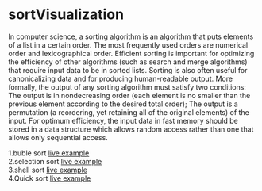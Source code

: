 # sortVisualization
In computer science, a sorting algorithm is an algorithm that puts elements of a list in a certain order. The most frequently used orders are numerical order and lexicographical order. Efficient sorting is important for optimizing the efficiency of other algorithms (such as search and merge algorithms) that require input data to be in sorted lists. Sorting is also often useful for canonicalizing data and for producing human-readable output. More formally, the output of any sorting algorithm must satisfy two conditions:  The output is in nondecreasing order (each element is no smaller than the previous element according to the desired total order); The output is a permutation (a reordering, yet retaining all of the original elements) of the input. For optimum efficiency, the input data in fast memory should be stored in a data structure which allows random access rather than one that allows only sequential access.

1.buble sort <a href="https://zaabta.github.io/sortVisualization/bubble sort/"> live example</a></br>
2.selection sort <a href="https://zaabta.github.io/sortVisualization/selection sort/"> live example</a></br>
3.shell sort <a href="https://zaabta.github.io/sortVisualization/shell sort/"> live example</a></br>
4.Quick sort <a href="https://zaabta.github.io/sortVisualization/Quick_sort/"> live example</a></br>
